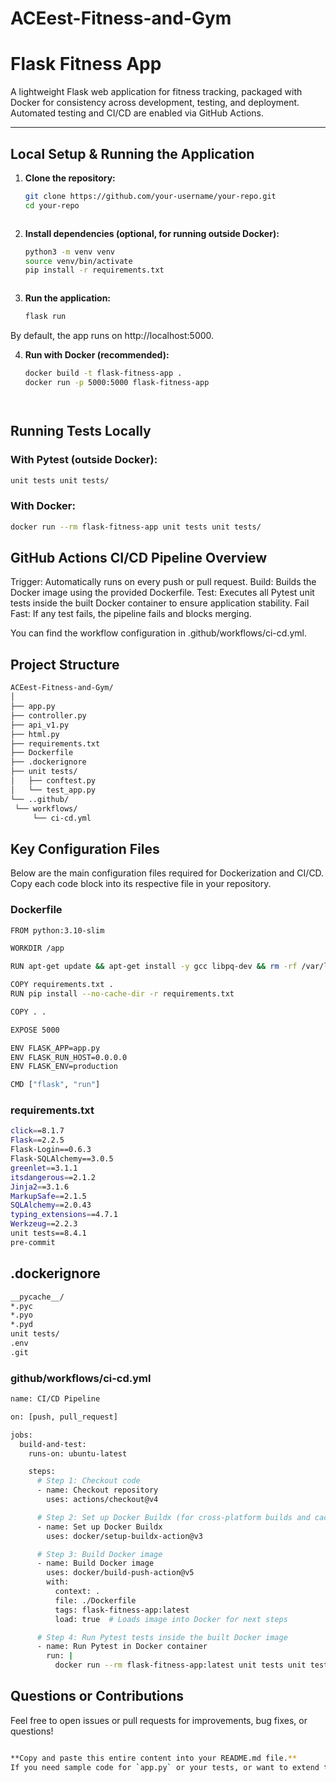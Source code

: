 # ACEest-Fitness-and-Gym


# Flask Fitness App

A lightweight Flask web application for fitness tracking, packaged with Docker for consistency across development, testing, and deployment. Automated testing and CI/CD are enabled via GitHub Actions.

---

## Local Setup & Running the Application

1. **Clone the repository:**
   ```bash
   git clone https://github.com/your-username/your-repo.git
   cd your-repo



2. **Install dependencies (optional, for running outside Docker):**
   ```bash 
   python3 -m venv venv 
   source venv/bin/activate
   pip install -r requirements.txt



3. **Run the application:**
    ```bash
    flask run

By default, the app runs on http://localhost:5000.


4. **Run with Docker (recommended):**
   ```bash
   docker build -t flask-fitness-app .
   docker run -p 5000:5000 flask-fitness-app




## Running Tests Locally


### With Pytest (outside Docker):
   ```bash
   unit tests unit tests/
```
     


### With Docker:
   ```bash
   docker run --rm flask-fitness-app unit tests unit tests/
```




## GitHub Actions CI/CD Pipeline Overview

Trigger: Automatically runs on every push or pull request.
Build: Builds the Docker image using the provided Dockerfile.
Test: Executes all Pytest unit tests inside the built Docker container to ensure application stability.
Fail Fast: If any test fails, the pipeline fails and blocks merging.

You can find the workflow configuration in .github/workflows/ci-cd.yml.

## Project Structure
   ```bash
ACEest-Fitness-and-Gym/
│
├── app.py
├── controller.py
├── api_v1.py
├── html.py
├── requirements.txt
├── Dockerfile
├── .dockerignore
├── unit tests/
│   ├── conftest.py
│   └── test_app.py
└── ..github/
    └── workflows/
        └── ci-cd.yml
```


## Key Configuration Files
Below are the main configuration files required for Dockerization and CI/CD.
Copy each code block into its respective file in your repository.

### Dockerfile
```bash
FROM python:3.10-slim

WORKDIR /app

RUN apt-get update && apt-get install -y gcc libpq-dev && rm -rf /var/lib/apt/lists/*

COPY requirements.txt .
RUN pip install --no-cache-dir -r requirements.txt

COPY . .

EXPOSE 5000

ENV FLASK_APP=app.py
ENV FLASK_RUN_HOST=0.0.0.0
ENV FLASK_ENV=production

CMD ["flask", "run"]
```


### requirements.txt
```bash
click==8.1.7
Flask==2.2.5
Flask-Login==0.6.3
Flask-SQLAlchemy==3.0.5
greenlet==3.1.1
itsdangerous==2.1.2
Jinja2==3.1.6
MarkupSafe==2.1.5
SQLAlchemy==2.0.43
typing_extensions==4.7.1
Werkzeug==2.2.3
unit tests==8.4.1
pre-commit
```



## .dockerignore
```bash
__pycache__/
*.pyc
*.pyo
*.pyd
unit tests/
.env
.git
```


### github/workflows/ci-cd.yml
```bash
name: CI/CD Pipeline

on: [push, pull_request]

jobs:
  build-and-test:
    runs-on: ubuntu-latest

    steps:
      # Step 1: Checkout code
      - name: Checkout repository
        uses: actions/checkout@v4

      # Step 2: Set up Docker Buildx (for cross-platform builds and caching)
      - name: Set up Docker Buildx
        uses: docker/setup-buildx-action@v3

      # Step 3: Build Docker image
      - name: Build Docker image
        uses: docker/build-push-action@v5
        with:
          context: .
          file: ./Dockerfile
          tags: flask-fitness-app:latest
          load: true  # Loads image into Docker for next steps

      # Step 4: Run Pytest tests inside the built Docker image
      - name: Run Pytest in Docker container
        run: |
          docker run --rm flask-fitness-app:latest unit tests unit tests/
```


## Questions or Contributions
Feel free to open issues or pull requests for improvements, bug fixes, or questions!
```bash

**Copy and paste this entire content into your README.md file.**  
If you need sample code for `app.py` or your tests, or want to extend this with deployment or environment variable management, just let me know!
```

